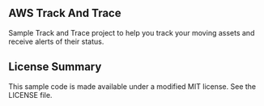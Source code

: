 ## AWS Track And Trace

Sample Track and Trace project to help you track your moving assets and receive alerts of their status.

## License Summary

This sample code is made available under a modified MIT license. See the LICENSE file.
